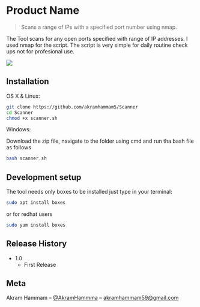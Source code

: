 # Product Name
> Scans a range of IPs with a specified port number using nmap.


The Tool scans for any open ports specified with range of IP addresses. I used nmap for the script. The script is very simple for daily routine check ups not for profesional use. 

![](header.png)

## Installation

OS X & Linux:

```sh
git clone https://github.com/akramhammam5/Scanner
cd Scanner
chmod +x scanner.sh
```

Windows:

Download the zip file, navigate to the folder using cmd and run tha bash file as follows

```sh
bash scanner.sh
```

## Development setup

The tool needs only boxes to be installed just type in your terminal: 

```sh
sudo apt install boxes
```
or for redhat users
```sh
sudo yum install boxes
```


## Release History

* 1.0
    * First Release

## Meta

Akram Hammam – [@AkramHammma](https://twitter.com/dbader_org) – akramhammam59@gmail.com



 
